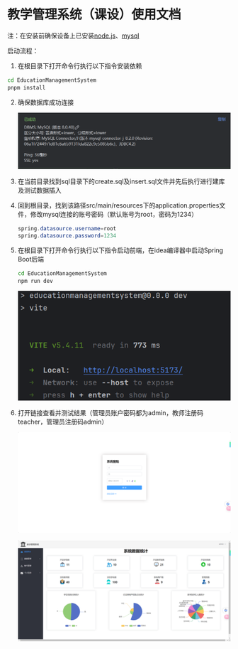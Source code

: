 # 教学管理系统（课设）使用文档

注：在安装前确保设备上已安装[node.js](https://nodejs.org/en/download "node.js官网链接")、[mysql](https://dev.mysql.com/downloads/mysql/ "mysql官网链接")

启动流程：

1. 在根目录下打开命令行执行以下指令安装依赖

```sh
cd EducationManagementSystem
pnpm install
```

2. 确保数据库成功连接

   ![1740548076103](image/README/1740548076103.png)
3. 在当前目录找到sql目录下的create.sql及insert.sql文件并先后执行进行建库及测试数据插入
4. 回到根目录，找到该路径src/main/resources下的application.properties文件，修改mysql连接的账号密码（默认账号为root，密码为1234）

   ```Java
   spring.datasource.username=root
   spring.datasource.password=1234
   ```
5. 在根目录下打开命令行执行以下指令启动前端，在idea编译器中启动Spring Boot后端

   ```sh
   cd EducationManagementSystem
   npm run dev
   ```

    ![1740548628965](image/README/1740548628965.png)

6. 打开链接查看并测试结果（管理员账户密码都为admin，教师注册码teacher，管理员注册码admin）

   ![1740548832803](image/README/1740548832803.png)

   ![1740548807939](image/README/1740548807939.png)
